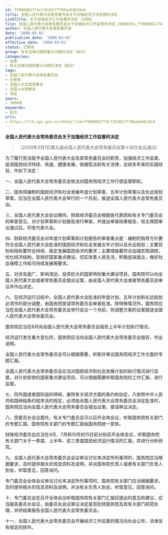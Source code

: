 ```yaml
---
id: ff808081774c72b30177700aebdb19e4
title: 全国人民代表大会常务委员会关于加强经济工作监督的决定
LinkTitle: 关于加强经济工作监督的决定（2000）
file: 全国人民代表大会常务委员会关于加强经济工作监督的决定_20000301_ff808081774c72b30177700aebdb19e4.docx
author: 全国人民代表大会常务委员会
date: '2000-03-01'
publication_date: '2000-03-01'
effective_date: '2000-03-01'
status: 已修改
group: 有关法律问题和重大问题的决定（部分）
categories:
- 法律
- 有关法律问题和重大问题的决定（部分）
tags:
- 全国人民代表大会常务委员会
- 已修改
- 全国人大及其常委会
- 全国人大常委会
- 决定
years:
- 2000年
keywords:
- 经济
urls:
- https://flk.npc.gov.cn/detail?id=ff808081774c72b30177700aebdb19e4
---
```


**全国人民代表大会常务委员会关于加强经济工作监督的决定**

> （2000年3月1日第九届全国人民代表大会常务委员会第十四次会议通过）

为了履行宪法赋予全国人民代表大会及其常务委员会的职责，加强经济工作监督，促进国民经济持续、快速、健康发展，依据宪法和有关法律，总结多年来的实践经验，作如下决定：

一、全国人民代表大会常务委员会依法对国务院经济工作行使监督职权。

二、国务院编制的国民经济和社会发展年度计划草案、五年计划草案以及长远规划草案，应当在全国人民代表大会举行的一个月前，报送全国人民代表大会常务委员会。

三、全国人民代表大会会议期间，财政经济委员会根据各代表团和有关专门委员会的审查意见，对计划草案和计划报告进行审查，并提出审查结果报告，经主席团审议通过后，印发代表大会。

四、财政经济委员会对年度计划草案和计划报告的审查重点是：编制的指导方针要符合全国人民代表大会批准的国民经济和社会发展五年计划以及长远规划；主要目标和指标要符合持续、稳定发展国民经济的要求；主要措施要符合加强宏观调控，优化经济结构，安排好国家重点建设，切实改善人民生活，积极促进就业，做好社会保障工作和可持续发展等要求。

五、对涉及面广、影响深远、投资巨大的国家特别重大建设项目，国务院可以向全国人民代表大会或者常务委员会提出议案，由全国人民代表大会或者常务委员会审议并作出决定。

六、在经济运行过程中，全国人民代表大会批准的年度计划、五年计划和长远规划必须作的部分调整，由国务院提请常务委员会审查批准。除特殊情况外，国务院应当在全国人民代表大会常务委员会举行会议一个月前，将调整方案的议案报送全国人民代表大会常务委员会。

国务院应当在8月向全国人民代表大会常务委员会报告上半年计划执行情况。

经济运行发生重大变化时，国务院应当向全国人民代表大会常务委员会报告，作出说明。

全国人民代表大会常务委员会可以根据需要，听取并审议国务院经济工作方面的专题汇报。

全国人民代表大会常务委员会应当对国民经济和社会发展计划的执行情况进行监督，对计划安排的国家重点建设项目，可以根据需要听取国务院的工作汇报，进行监督。

七、同外国或者国际组织缔结、废除有关经济方面的条约和协定，凡依照中华人民共和国缔结条约程序法的规定，必须由全国人民代表大会常务委员会决定批准的，国务院应当向全国人民代表大会常务委员会提出议案，提请审议决定。

八、受委员长会议委托，有关专门委员会可以召开全体会议，听取国务院有关部门的专题汇报。国务院有关部门的专题汇报由国务院统一安排。

财政经济委员会应当在4月、7月和10月的15日前分别召开全体会议，听取国务院有关部门关于一季度、上半年、前三季度国民经济运行情况的汇报，并进行分析研究。

九、全国人民代表大会常务委员会会议审议讨论本决定所列事项时，国务院应当根据要求，及时提供相关的信息资料及说明，并派国务院负责人或者有关部门负责人到会，听取意见，回答询问。

专门委员会全体会议审议讨论本决定所列事项时，国务院有关部门应当根据要求，及时提供相关的信息资料及说明，并派有关负责人到会，听取意见，回答询问。

十、专门委员会在召开全体会议听取国务院有关部门汇报后提出的意见和建议，应当报告委员长会议，由委员长会议审议决定是否批转国务院及其有关部门研究处理，并将结果报告全国人民代表大会常务委员会。

十一、全国人民代表大会常务委员会开展经济工作监督的情况向社会公布，法律另有规定的除外。
